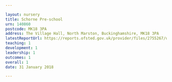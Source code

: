 ```yaml
---

layout: nursery
title: Schorne Pre-school
urn: 140860
postcode: MK18 3PA
address: The Village Hall, North Marston, Buckinghamshire, MK18 3PA
latestReportUrl: https://reports.ofsted.gov.uk/provider/files/2755267/urn/140860.pdf
teaching: 1
development: 1
leadership: 1
outcomes: 1
overall: 1
date: 31 January 2018

---
```

